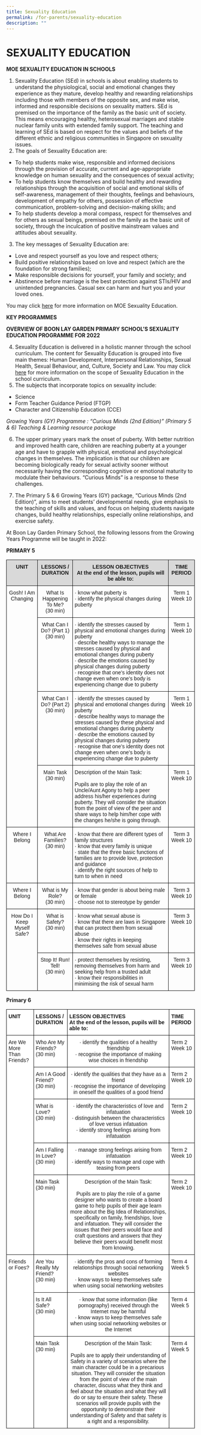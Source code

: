 ```yaml
---
title: Sexuality Education
permalink: /for-parents/sexuality-education
description: ""
---
```

# SEXUALITY EDUCATION
**MOE SEXUALITY EDUCATION IN SCHOOLS**

1. Sexuality Education (SEd) in schools is about enabling students to understand the physiological, social and emotional changes they experience as they mature, develop healthy and rewarding relationships including those with members of the opposite sex, and make wise, informed and responsible decisions on sexuality matters. SEd is premised on the importance of the family as the basic unit of society. This means encouraging healthy, heterosexual marriages and stable nuclear family units with extended family support. The teaching and learning of SEd is based on respect for the values and beliefs of the different ethnic and religious communities in Singapore on sexuality issues.
2. The goals of Sexuality Education are:
* To help students make wise, responsible and informed decisions through the provision of accurate, current and age-appropriate knowledge on human sexuality and the consequences of sexual activity;
* To help students know themselves and build healthy and rewarding relationships through the acquisition of social and emotional skills of self-awareness, management of their thoughts, feelings and behaviours, development of empathy for others, possession of effective communication, problem-solving and decision-making skills; and
* To help students develop a moral compass, respect for themselves and for others as sexual beings, premised on the family as the basic unit of society, through the inculcation of positive mainstream values and attitudes about sexuality.
3. The key messages of Sexuality Education are:
* Love and respect yourself as you love and respect others;
* Build positive relationships based on love and respect (which are the foundation for strong families);
* Make responsible decisions for yourself, your family and society; and
* Abstinence before marriage is the best protection against STIs/HIV and unintended pregnancies. Casual sex can harm and hurt you and your loved ones.

You may click [here](https://www.moe.gov.sg/education-in-sg/our-programmes/sexuality-education) for more information on MOE Sexuality Education.

**KEY PROGRAMMES**

**OVERVIEW OF BOON LAY GARDEN PRIMARY SCHOOL’S SEXUALITY EDUCATION PROGRAMME FOR 2022**

4. Sexuality Education is delivered in a holistic manner through the school curriculum. The content for Sexuality Education is grouped into five main themes: Human Development, Interpersonal Relationships, Sexual Health, Sexual Behaviour, and, Culture, Society and Law. You may click [here](https://www.moe.gov.sg/education-in-sg/our-programmes/sexuality-education) for more information on the scope of Sexuality Education in the school curriculum.
5. The subjects that incorporate topics on sexuality include:
*  Science 
*   Form Teacher Guidance Period (FTGP)
*  Character and Citizenship Education (CCE)

*Growing Years (GY) Programme : “Curious Minds (2nd Edition)” (Primary 5 & 6) Teaching & Learning resource package*

6. The upper primary years mark the onset of puberty.  With better nutrition and improved health care, children are reaching puberty at a younger age and have to grapple with physical, emotional and psychological changes in themselves. The implication is that our children are becoming biologically ready for sexual activity sooner without necessarily having the corresponding cognitive or emotional maturity to modulate their behaviours. “Curious Minds” is a response to these challenges.

7.  The Primary 5 & 6 Growing Years (GY) package, “Curious Minds (2nd Edition)”, aims to meet students’ developmental needs, give emphasis to the teaching of skills and values, and focus on helping students navigate changes, build healthy relationships, especially online relationships, and exercise safety.

At Boon Lay Garden Primary School, the following lessons from the Growing Years Programme will be taught in 2022:

**PRIMARY 5**
<style type="text/css">
.tg  {border-collapse:collapse;border-spacing:0;}
.tg td{border-color:black;border-style:solid;border-width:1px;font-family:Arial, sans-serif;font-size:14px;
  overflow:hidden;padding:10px 5px;word-break:normal;}
.tg th{border-color:black;border-style:solid;border-width:1px;font-family:Arial, sans-serif;font-size:14px;
  font-weight:normal;overflow:hidden;padding:10px 5px;word-break:normal;}
.tg .tg-baqh{text-align:center;vertical-align:top}
.tg .tg-px6y{background-color:#D9D9D9;font-weight:bold;text-align:center;vertical-align:top}
.tg .tg-0lax{text-align:left;vertical-align:top}
</style>
<table class="tg">
<thead>
  <tr>
    <th class="tg-px6y">UNIT</th>
    <th class="tg-px6y">LESSONS / DURATION</th>
    <th class="tg-px6y">LESSON OBJECTIVES<br>At the end of the lesson, pupils will be able to:</th>
    <th class="tg-px6y">TIME PERIOD</th>
  </tr>
</thead>
<tbody>
  <tr>
    <td class="tg-baqh" rowspan="4">Gosh! I Am Changing</td>
    <td class="tg-baqh">What Is Happening To Me?<br>(30 min)</td>
    <td class="tg-0lax">·           know what puberty is<br>·           identify the physical changes during     puberty</td>
    <td class="tg-baqh">Term 1 Week 10</td>
  </tr>
  <tr>
    <td class="tg-baqh">What Can I Do? (Part 1)<br> (30 min)</td>
    <td class="tg-0lax">·           identify the stresses caused by    physical and emotional changes  during puberty<br>·           describe healthy ways to manage the  stresses caused by physical and      emotional changes during puberty<br>·           describe the emotions caused by      physical changes during puberty<br>·           recognise that one’s identity does not  change even when one’s body is  experiencing change due to puberty</td>
    <td class="tg-baqh">Term 1 Week 10</td>
  </tr>
  <tr>
    <td class="tg-baqh">What Can I Do? (Part 2)<br> (30 min)</td>
    <td class="tg-0lax">·           identify the stresses caused by  physical and emotional changes  during puberty<br>·           describe healthy ways to manage the  stresses caused by these physical    and emotional changes during  puberty<br>·           describe the emotions caused by      physical changes during puberty<br>·           recognise that one’s identity does not  change even when one’s body is  experiencing change due to puberty</td>
    <td class="tg-baqh">Term 1 Week 10</td>
  </tr>
  <tr>
    <td class="tg-baqh">Main Task<br>(30 min)</td>
    <td class="tg-0lax">Description of the Main Task:<br> <br>Pupils are to play the role of an Uncle/Aunt Agony to help a peer address his/her experiences during puberty. They will consider the situation from the point of view of the peer and share ways to help him/her cope with the changes he/she is going through.</td>
    <td class="tg-baqh">Term 1 Week 10</td>
  </tr>
  <tr>
    <td class="tg-baqh">Where I Belong </td>
    <td class="tg-baqh">What Are Families?<br>(30 min)<br> </td>
    <td class="tg-0lax">·          know that there are different types of  family structures<br>·          know that every family is unique<br>·          state that the three basic functions of  families are to provide love,      protection and guidance<br>·           identify the right sources of help to      turn to when in need</td>
    <td class="tg-baqh">Term 3 Week 10</td>
  </tr>
  <tr>
    <td class="tg-baqh">Where I Belong</td>
    <td class="tg-baqh">What is My Role?<br> (30 min)</td>
    <td class="tg-0lax">·           know that gender is about being    male or female<br>·           choose not to stereotype by gender</td>
    <td class="tg-baqh">Term 3 Week 10</td>
  </tr>
  <tr>
    <td class="tg-baqh" rowspan="2">How Do I Keep Myself Safe?</td>
    <td class="tg-baqh">What is Safety?<br>(30 min)</td>
    <td class="tg-0lax">·           know what sexual abuse is<br>·           know that there are laws in  Singapore that can protect them from  sexual abuse<br>·           know their rights in keeping    themselves safe from sexual abuse</td>
    <td class="tg-baqh">Term 3 Week 10</td>
  </tr>
  <tr>
    <td class="tg-baqh">Stop It! Run! Tell!<br>(30 min)</td>
    <td class="tg-0lax">·          protect themselves by resisting,          removing themselves from harm and  seeking help from a trusted adult<br>·          know their responsibilities in  minimising the risk of sexual harm</td>
    <td class="tg-baqh">Term 3 Week 10</td>
  </tr>
</tbody>
</table>

**Primary 6**
<style type="text/css">
.tg  {border-collapse:collapse;border-spacing:0;}
.tg td{border-color:black;border-style:solid;border-width:1px;font-family:Arial, sans-serif;font-size:14px;
  overflow:hidden;padding:10px 5px;word-break:normal;}
.tg th{border-color:black;border-style:solid;border-width:1px;font-family:Arial, sans-serif;font-size:14px;
  font-weight:normal;overflow:hidden;padding:10px 5px;word-break:normal;}
.tg .tg-dgl5{background-color:#FFF;font-weight:bold;text-align:left;vertical-align:top}
.tg .tg-ktyi{background-color:#FFF;text-align:left;vertical-align:top}
.tg .tg-7yig{background-color:#FFF;text-align:center;vertical-align:top}
</style>
<table class="tg">
<thead>
  <tr>
    <th class="tg-dgl5">UNIT</th>
    <th class="tg-dgl5">LESSONS / DURATION</th>
    <th class="tg-dgl5">LESSON OBJECTIVES<br>At the end of the lesson, pupils will be able to:</th>
    <th class="tg-dgl5">TIME PERIOD<br></th>
  </tr>
</thead>
<tbody>
  <tr>
    <td class="tg-ktyi" rowspan="5">Are We More Than Friends?</td>
    <td class="tg-ktyi">Who Are My Friends?<br>(30 min)</td>
    <td class="tg-7yig">·           identify the qualities of a healthy  friendship<br>·           recognise the importance of making    wise choices in friendship</td>
    <td class="tg-ktyi">Term 2 Week 10</td>
  </tr>
  <tr>
    <td class="tg-ktyi">Am I A Good Friend?<br>(30 min)</td>
    <td class="tg-7yig">·           identify the qualities that they have  as a friend<br>·           recognise the importance of  developing in oneself the qualities of  a good friend</td>
    <td class="tg-ktyi">Term 2 Week 10</td>
  </tr>
  <tr>
    <td class="tg-ktyi">What is Love?<br>(30 min)</td>
    <td class="tg-7yig">·           identify the characteristics of love  and infatuation<br>·           distinguish between the  characteristics of love versus  infatuation<br>·           identify strong feelings arising from    infatuation</td>
    <td class="tg-ktyi">Term 2 Week 10</td>
  </tr>
  <tr>
    <td class="tg-ktyi">Am I Falling In Love?<br>(30 min)</td>
    <td class="tg-7yig">·           manage strong feelings arising from  infatuation<br>·           identify ways to manage and cope    with teasing from peers</td>
    <td class="tg-ktyi">Term 2 Week 10</td>
  </tr>
  <tr>
    <td class="tg-ktyi">Main Task<br> (30 min)</td>
    <td class="tg-7yig">Description of the Main Task:<br> <br>Pupils are to play the role of a game designer who wants to create a board game to help pupils of their age learn more about the Big Idea of Relationships, specifically on family, friendships, love and infatuation. They will consider the issues that their peers would face and craft questions and answers that they believe their peers would benefit most from knowing.</td>
    <td class="tg-ktyi">Term 2 Week 10</td>
  </tr>
  <tr>
    <td class="tg-ktyi" rowspan="3">Friends or Foes?</td>
    <td class="tg-ktyi">Are You Really My Friend?<br>(30 min)</td>
    <td class="tg-7yig">·           identify the pros and cons of forming  relationships through social  networking websites<br>·           know ways to keep themselves safe    when using social networking  websites</td>
    <td class="tg-ktyi">Term 4 Week 5</td>
  </tr>
  <tr>
    <td class="tg-ktyi">Is It All Safe?<br>(30 min)</td>
    <td class="tg-7yig">·           know that some information (like  pornography) received through the  Internet may be harmful<br>·           know ways to keep themselves safe  when using social networking  websites or the Internet </td>
    <td class="tg-ktyi">Term 4 Week 5</td>
  </tr>
  <tr>
    <td class="tg-ktyi">Main Task<br> (30 min)</td>
    <td class="tg-7yig">Description of the Main Task:<br> <br>Pupils are to apply their understanding of Safety in a variety of scenarios where the main character could be in a precarious situation. They will consider the situation from the point of view of the main character, discuss what they think and feel about the situation and what they will do or say to ensure their safety.  These scenarios will provide pupils with the opportunity to demonstrate their understanding of Safety and that safety is a right and a responsibility.<br> </td>
    <td class="tg-ktyi">Term 4 Week 5</td>
  </tr>
</tbody>
</table>